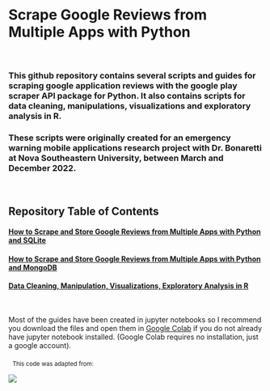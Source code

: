 # Scrape Google Reviews from Multiple Apps with Python
&nbsp;
&nbsp;
&nbsp;
&nbsp;

### This github repository contains several scripts and guides for scraping google application reviews with the google play scraper API package for Python. It also contains scripts for data cleaning, manipulations, visualizations and exploratory analysis in R. 
### These scripts were originally created for an emergency warning mobile applications research project with Dr. Bonaretti at Nova Southeastern University, between March and December 2022.     
&nbsp; 


## Repository Table of Contents 
#### [How to Scrape and Store Google Reviews from Multiple Apps with Python and SQLite](https://github.com/tkelly1107/Emergency-Warning-App/blob/main/code/Python%20Code/google_scraper_sqlite.ipynb/)
#### [How to Scrape and Store Google Reviews from Multiple Apps with Python and MongoDB](https://github.com/tkelly1107/Emergency-Warning-App/blob/main/code/Python%20Code/google_scraper_mongodb.ipynb/)
#### [Data Cleaning, Manipulation, Visualizations, Exploratory Analysis in R](https://github.com/tkelly1107/Emergency-Warning-App/tree/main/code/R%20Code/)
&nbsp;

Most of the guides have been created in jupyter notebooks so I recommend you download the files and open them in [Google Colab](https://colab.research.google.com/) if you do not already have jupyter notebook installed. (Google Colab requires no installation, just a google account).




&nbsp;
<sub>This code was adapted from:</sub> 
&nbsp;
&nbsp;


[![](https://miro.medium.com/max/333/1*mjn1NKEwG5Xw1wTbwMXHrQ@2x.png)](https://python.plainenglish.io/scraping-storing-google-play-app-reviews-with-python-5640c933c476)



